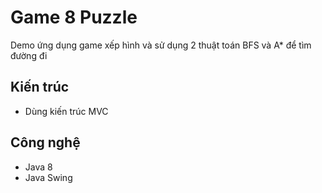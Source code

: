 # Game 8 Puzzle

Demo ứng dụng game xếp hình và sử dụng 2 thuật toán BFS và A* để tìm đường đi 

## Kiến trúc
- Dùng kiến trúc MVC

## Công nghệ
- Java 8
- Java Swing
